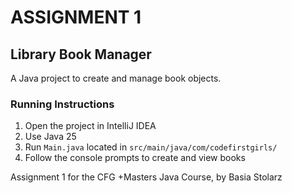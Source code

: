 # ASSIGNMENT 1
## Library Book Manager

A Java project to create and manage book objects.

### Running Instructions
1. Open the project in IntelliJ IDEA
2. Use Java 25
3. Run `Main.java` located in `src/main/java/com/codefirstgirls/`
4. Follow the console prompts to create and view books

Assignment 1 for the CFG +Masters Java Course, by Basia Stolarz